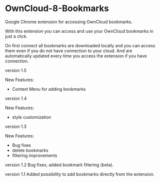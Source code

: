 # OwnCloud-8-Bookmarks
Google Chrome extension for accessing OwnCloud bookmarks.

With this extension you can access and use your OwnCloud bookmarks in just a click.

On first connect all bookmarks are downloaded locally and you can access them even if you do not have connection to your cloud. And are automatically updated every time you access the extension if you have connection.

version 1.5

New Features:
 - Context Menu for adding bookmarks

version 1.4

New Features:
 - style customization

version 1.3

New Features:
 - Bug fixes
 - delete bookmarks
 - filtering improvements

version 1.2
Bug fixes, added bookmark filtering (beta).

version 1.1
Added possibility to add bookmarks directly from the extension.
